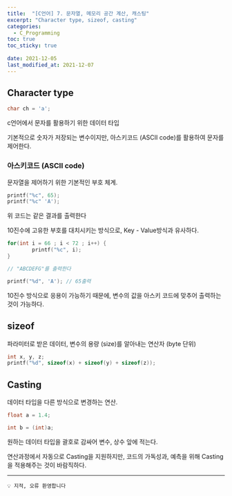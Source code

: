 ```yaml
---
title:  "[C언어] 7. 문자열, 메모리 공간 계산, 캐스팅"
excerpt: "Character type, sizeof, casting"
categories:
  - C_Programming
toc: true
toc_sticky: true
 
date: 2021-12-05
last_modified_at: 2021-12-07
---
```




## Character type

```c
char ch = 'a';
```

c언어에서 문자를 활용하기 위한 데이터 타입

기본적으로 숫자가 저장되는 변수이지만, 아스키코드 (ASCII code)를 활용하여 문자를 제어한다.

### 아스키코드 (ASCII code)

문자열을 제어하기 위한 기본적인 부호 체계.

<!-- 아스키코드 넣기 -->


```c
printf("%c", 65);
printf("%c" 'A');
```

위 코드는 같은 결과를 출력한다

10진수에 고유한 부호를 대치시키는 방식으로, Key - Value방식과 유사하다.

```c
for(int i = 66 ; i < 72 ; i++) {
		printf("%c", i);
}

// "ABCDEFG"를 출력한다

printf("%d", 'A'); // 65출력
```

10진수 방식으로 응용이 가능하기 때문에, 변수의 값을 아스키 코드에 맞추어 출력하는 것이 가능하다.

## sizeof


파라미터로 받은 데이터, 변수의 용량 (size)를 알아내는 연산자 (byte 단위)

```c
int x, y, z;
printf("%d", sizeof(x) + sizeof(y) + sizeof(z));
```

## Casting


데이터 타입을 다른 방식으로 변경하는 연산.

```c
float a = 1.4;

int b = (int)a;
```

원하는 데이터 타입을 괄호로 감싸어 변수, 상수 앞에 적는다.

연산과정에서 자동으로 Casting을 지원하지만, 코드의 가독성과, 예측을 위해 Casting 을 적용해주는 것이 바람직하다.

---

```
💡 지적, 오류 환영합니다
```
